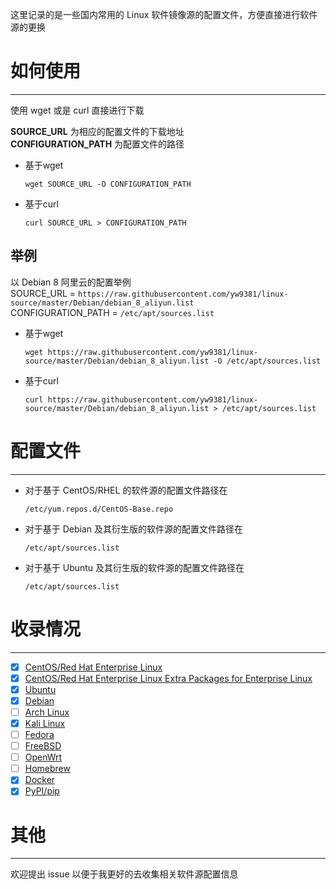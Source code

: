 这里记录的是一些国内常用的 Linux 软件镜像源的配置文件，方便直接进行软件源的更换

# 如何使用
--------
使用 wget 或是 curl 直接进行下载

**SOURCE_URL** 为相应的配置文件的下载地址  
**CONFIGURATION_PATH** 为配置文件的路径

- 基于wget
	```
	wget SOURCE_URL -O CONFIGURATION_PATH
	```
- 基于curl
	```
	curl SOURCE_URL > CONFIGURATION_PATH
	```

## 举例
以 Debian 8 阿里云的配置举例  
SOURCE_URL = ```https://raw.githubusercontent.com/yw9381/linux-source/master/Debian/debian_8_aliyun.list```  
CONFIGURATION_PATH = ```/etc/apt/sources.list```  

- 基于wget
	```
	wget https://raw.githubusercontent.com/yw9381/linux-source/master/Debian/debian_8_aliyun.list -O /etc/apt/sources.list
	```
- 基于curl
	```
	curl https://raw.githubusercontent.com/yw9381/linux-source/master/Debian/debian_8_aliyun.list > /etc/apt/sources.list
	```

# 配置文件
--------
- 对于基于 CentOS/RHEL 的软件源的配置文件路径在    
	```
	/etc/yum.repos.d/CentOS-Base.repo
	```

- 对于基于 Debian 及其衍生版的软件源的配置文件路径在  
	```
	/etc/apt/sources.list
	```
- 对于基于 Ubuntu 及其衍生版的软件源的配置文件路径在  
	```
	/etc/apt/sources.list
	```


# 收录情况
--------

- [x] [CentOS/Red Hat Enterprise Linux](CentOS/)
- [x] [CentOS/Red Hat Enterprise Linux Extra Packages for Enterprise Linux](CentOS_EPEL/)
- [x] [Ubuntu](Ubuntu/)
- [x] [Debian](Debian/)
- [ ] [Arch Linux](#)
- [x] [Kali Linux](Kali/)
- [ ] [Fedora](#)
- [ ] [FreeBSD](#)
- [ ] [OpenWrt](#)
- [ ] [Homebrew](#)
- [x] [Docker](Docker/)
- [x] [PyPI/pip](pip/)

# 其他
-----
欢迎提出 issue 以便于我更好的去收集相关软件源配置信息

